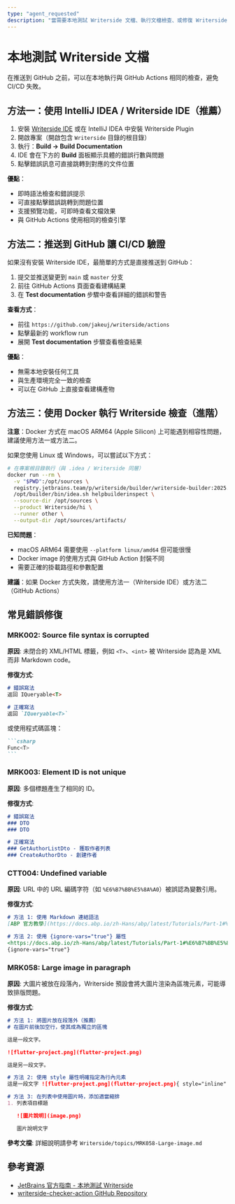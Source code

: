 ```yaml
---
type: "agent_requested"
description: "當需要本地測試 Writerside 文檔、執行文檔檢查、或修復 Writerside 建構錯誤和警告時，參考此規則"
---
```


# 本地測試 Writerside 文檔

在推送到 GitHub 之前，可以在本地執行與 GitHub Actions 相同的檢查，避免 CI/CD 失敗。

## 方法一：使用 IntelliJ IDEA / Writerside IDE（推薦）

1. 安裝 [Writerside IDE](https://www.jetbrains.com/writerside/) 或在 IntelliJ IDEA 中安裝 Writerside Plugin
2. 開啟專案（開啟包含 `Writerside` 目錄的根目錄）
3. 執行：**Build → Build Documentation**
4. IDE 會在下方的 **Build** 面板顯示具體的錯誤行數與問題
5. 點擊錯誤訊息可直接跳轉到對應的文件位置

**優點**：
- 即時語法檢查和錯誤提示
- 可直接點擊錯誤跳轉到問題位置
- 支援預覽功能，可即時查看文檔效果
- 與 GitHub Actions 使用相同的檢查引擎

## 方法二：推送到 GitHub 讓 CI/CD 驗證

如果沒有安裝 Writerside IDE，最簡單的方式是直接推送到 GitHub：

1. 提交並推送變更到 `main` 或 `master` 分支
2. 前往 GitHub Actions 頁面查看建構結果
3. 在 **Test documentation** 步驟中查看詳細的錯誤和警告

**查看方式**：
- 前往 `https://github.com/jakeuj/writerside/actions`
- 點擊最新的 workflow run
- 展開 **Test documentation** 步驟查看檢查結果

**優點**：
- 無需本地安裝任何工具
- 與生產環境完全一致的檢查
- 可以在 GitHub 上直接查看建構產物

## 方法三：使用 Docker 執行 Writerside 檢查（進階）

**注意**：Docker 方式在 macOS ARM64 (Apple Silicon) 上可能遇到相容性問題，建議使用方法一或方法二。

如果您使用 Linux 或 Windows，可以嘗試以下方式：

```bash
# 在專案根目錄執行（與 .idea / Writerside 同層）
docker run --rm \
  -v "$PWD":/opt/sources \
  registry.jetbrains.team/p/writerside/builder/writerside-builder:2025.04.8412 \
  /opt/builder/bin/idea.sh helpbuilderinspect \
  --source-dir /opt/sources \
  --product Writerside/hi \
  --runner other \
  --output-dir /opt/sources/artifacts/
```

**已知問題**：
- macOS ARM64 需要使用 `--platform linux/amd64` 但可能很慢
- Docker image 的使用方式與 GitHub Action 封裝不同
- 需要正確的掛載路徑和參數配置

**建議**：如果 Docker 方式失敗，請使用方法一（Writerside IDE）或方法二（GitHub Actions）

## 常見錯誤修復

### MRK002: Source file syntax is corrupted

**原因**: 未閉合的 XML/HTML 標籤，例如 `<T>`、`<int>` 被 Writerside 認為是 XML 而非 Markdown code。

**修復方式**:
```markdown
# 錯誤寫法
返回 IQueryable<T>

# 正確寫法
返回 `IQueryable<T>`
```

或使用程式碼區塊：
````markdown
```csharp
Func<T>
```
````

### MRK003: Element ID is not unique

**原因**: 多個標題產生了相同的 ID。

**修復方式**:
```markdown
# 錯誤寫法
### DTO
### DTO

# 正確寫法
### GetAuthorListDto - 獲取作者列表
### CreateAuthorDto - 創建作者
```

### CTT004: Undefined variable

**原因**: URL 中的 URL 編碼字符（如 `%E6%B7%BB%E5%8A%A0`）被誤認為變數引用。

**修復方式**:
```markdown
# 方法 1: 使用 Markdown 連結語法
[ABP 官方教學](https://docs.abp.io/zh-Hans/abp/latest/Tutorials/Part-1#%E6%B7%BB%E5%8A%A0)

# 方法 2: 使用 {ignore-vars="true"} 屬性
<https://docs.abp.io/zh-Hans/abp/latest/Tutorials/Part-1#%E6%B7%BB%E5%8A%A0>
{ignore-vars="true"}
```

### MRK058: Large image in paragraph

**原因**: 大圖片被放在段落內，Writerside 預設會將大圖片渲染為區塊元素，可能導致排版問題。

**修復方式**:
```markdown
# 方法 1: 將圖片放在段落外（推薦）
# 在圖片前後加空行，使其成為獨立的區塊

這是一段文字。

![flutter-project.png](flutter-project.png)

這是另一段文字。

# 方法 2: 使用 style 屬性明確指定為行內元素
這是一段文字 ![flutter-project.png](flutter-project.png){ style="inline" } 繼續文字。

# 方法 3: 在列表中使用圖片時，添加適當縮排
1. 列表項目標題

   ![圖片說明](image.png)

   圖片說明文字
```

**參考文檔**: 詳細說明請參考 `Writerside/topics/MRK058-Large-image.md`

## 參考資源

- [JetBrains 官方指南 - 本地測試 Writerside](https://www.jetbrains.com/help/writerside/testing-your-docs-locally.html)
- [writerside-checker-action GitHub Repository](https://github.com/JetBrains/writerside-checker-action)